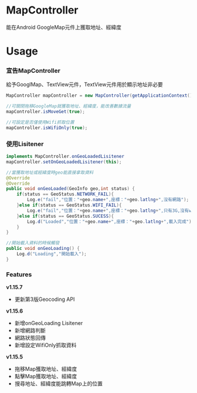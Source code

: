 # MapController

能在Android GoogleMap元件上獲取地址、經緯度

# Usage

### 宣告MapController

給予GooglMap、TextView元件，TextView元件用於顯示地址非必要
```java
MapController mapController = new MapController(getApplicationContext(),mMap,show);

//可關閉拖移GoogleMap就獲取地址、經緯度，能改善數據流量
mapController.isMoveGet(true);

//可設定是否僅使用Wifi抓取位置
mapController.isWifiOnly(true);
```


### 使用Lisitener

```java
implements MapController.onGeoLoadedLisitener
mapController.setOnGeoLoadedLisitener(this);

//當獲取地址或經緯度時geo能直接拿取資料
@Override
@Override
public void onGeoLoaded(GeoInfo geo,int status) {
    if(status == GeoStatus.NETWORK_FAIL){
        Log.e("fail","位置："+geo.name+",座標："+geo.latlng+",沒有網路");
    }else if(status == GeoStatus.WIFI_FAIL){
        Log.e("fail","位置："+geo.name+",座標："+geo.latlng+",只有3G,沒有wifi");
    }else if(status == GeoStatus.SUCESS){
        Log.d("Loaded","位置："+geo.name+",座標："+geo.latlng+",載入完成");
    }
}

//開始載入資料的時候觸發
public void onGeoLoading() {
    Log.d("Loading","開始載入");
}
```
### Features

**v1.15.7**
* 更新第3版Geocoding API

**v1.15.6**
* 新增onGeoLoading Lisitener
* 新增網路判斷
* 網路狀態回傳
* 新增設定WifiOnly抓取資料

**v1.15.5**
* 拖移Map獲取地址、經緯度
* 點擊Map獲取地址、經緯度
* 搜尋地址、經緯度能跳轉Map上的位置
